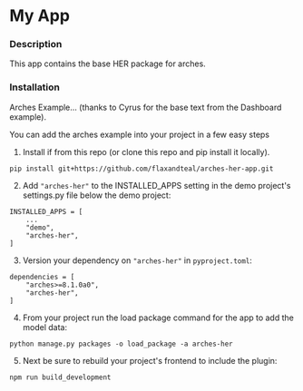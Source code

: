 # My App

### Description
This app contains the base HER package for arches.

### Installation

Arches Example... (thanks to Cyrus for the base text from the Dashboard example).

You can add the arches example into your project in a few easy steps

1. Install if from this repo (or clone this repo and pip install it locally). 
```
pip install git+https://github.com/flaxandteal/arches-her-app.git
```

2. Add `"arches-her"` to the INSTALLED_APPS setting in the demo project's settings.py file below the demo project:
```
INSTALLED_APPS = [
    ...
    "demo",
    "arches-her",
]
```

3. Version your dependency on `"arches-her"` in `pyproject.toml`:
```
dependencies = [
    "arches>=8.1.0a0",
    "arches-her",
]
```

4. From your project run the load package command for the app to add the model data:
```
python manage.py packages -o load_package -a arches-her
```

5. Next be sure to rebuild your project's frontend to include the plugin:
```
npm run build_development
```